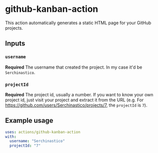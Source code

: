# github-kanban-action

This action automatically generates a static HTML page for your GitHub projects.

## Inputs

### `username`

**Required** The username that created the project. In my case it'd be `Serchinastico`.

### `projectId`

**Required** The project id, usually a number. If you want to know your own project id, just visit your project and extract it from the URL (e.g. For https://github.com/users/Serchinastico/projects/7, the `projectId` is `7`).

## Example usage

```yaml
uses: actions/github-kanban-action
with:
  username: "Serchinastico"
  projectId: "7"
```

